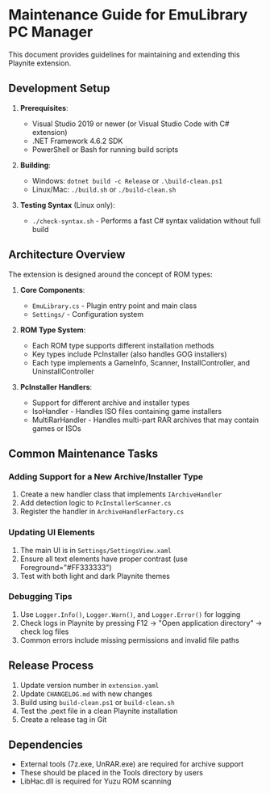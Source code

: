 # Maintenance Guide for EmuLibrary PC Manager

This document provides guidelines for maintaining and extending this Playnite extension.

## Development Setup

1. **Prerequisites**:
   - Visual Studio 2019 or newer (or Visual Studio Code with C# extension)
   - .NET Framework 4.6.2 SDK
   - PowerShell or Bash for running build scripts

2. **Building**:
   - Windows: `dotnet build -c Release` or `.\build-clean.ps1`
   - Linux/Mac: `./build.sh` or `./build-clean.sh`

3. **Testing Syntax** (Linux only):
   - `./check-syntax.sh` - Performs a fast C# syntax validation without full build

## Architecture Overview

The extension is designed around the concept of ROM types:

1. **Core Components**:
   - `EmuLibrary.cs` - Plugin entry point and main class
   - `Settings/` - Configuration system

2. **ROM Type System**:
   - Each ROM type supports different installation methods
   - Key types include PcInstaller (also handles GOG installers)
   - Each type implements a GameInfo, Scanner, InstallController, and UninstallController

3. **PcInstaller Handlers**:
   - Support for different archive and installer types
   - IsoHandler - Handles ISO files containing game installers
   - MultiRarHandler - Handles multi-part RAR archives that may contain games or ISOs

## Common Maintenance Tasks

### Adding Support for a New Archive/Installer Type

1. Create a new handler class that implements `IArchiveHandler`
2. Add detection logic to `PcInstallerScanner.cs`
3. Register the handler in `ArchiveHandlerFactory.cs`

### Updating UI Elements

1. The main UI is in `Settings/SettingsView.xaml`
2. Ensure all text elements have proper contrast (use Foreground="#FF333333")
3. Test with both light and dark Playnite themes

### Debugging Tips

1. Use `Logger.Info()`, `Logger.Warn()`, and `Logger.Error()` for logging
2. Check logs in Playnite by pressing F12 → "Open application directory" → check log files
3. Common errors include missing permissions and invalid file paths

## Release Process

1. Update version number in `extension.yaml`
2. Update `CHANGELOG.md` with new changes
3. Build using `build-clean.ps1` or `build-clean.sh`
4. Test the .pext file in a clean Playnite installation
5. Create a release tag in Git

## Dependencies

- External tools (7z.exe, UnRAR.exe) are required for archive support
- These should be placed in the Tools directory by users
- LibHac.dll is required for Yuzu ROM scanning